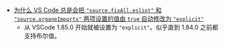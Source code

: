 - [为什么  VS Code  总是会把 `"source.fixAll.eslint"` 和 `"source.organeImports"` 两项设置的值由 `true` 自动修改为 `"explicit"`](https://stackoverflow.com/questions/77637621/vscode-workspace-settings-change-on-its-own)
	- 从 VSCode 1.85.0 开始就被设置为 `"explicit"`。似乎直到 1.84.0 之前都支持布尔值。